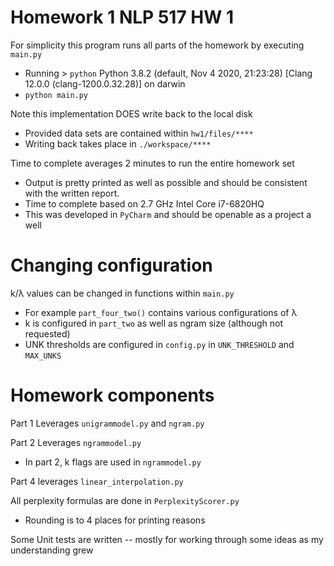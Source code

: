 # Homework 1 NLP 517 HW 1

For simplicity this program runs all parts of the homework by executing `main.py`
- Running > `python` Python 3.8.2 (default, Nov  4 2020, 21:23:28) [Clang 12.0.0 (clang-1200.0.32.28)] on darwin
- `python main.py` 

Note this implementation DOES write back to the local disk 
- Provided data sets are contained within `hw1/files/****`
- Writing back takes place in `./workspace/****`

Time to complete averages 2 minutes to run the entire homework set
- Output is pretty printed as well as possible and should be consistent with the written report.
- Time to complete based on 2.7 GHz Intel Core i7-6820HQ
- This was developed in `PyCharm` and should be openable as a project a well

# Changing configuration
k/λ values can be changed in functions within `main.py`
- For example `part_four_two()` contains various configurations of λ
- k is configured in `part_two` as well as ngram size (although not requested)
- UNK thresholds are configured in `config.py` in `UNK_THRESHOLD` and `MAX_UNKS` 

# Homework components
Part 1 Leverages `unigrammodel.py` and `ngram.py`

Part 2 Leverages `ngrammodel.py`
- In part 2, k flags are used in `ngrammodel.py`

Part 4 leverages `linear_interpolation.py`

All perplexity formulas are done in `PerplexityScorer.py`
- Rounding is to 4 places for printing reasons

Some Unit tests are written -- mostly for working through some ideas as my understanding grew